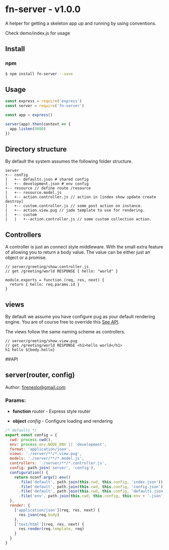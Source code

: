 
fn-server - v1.0.0
===
A helper for getting a skeleton app up and running by using conventions.

Check demo/index.js for usage
## Install
### npm
```bash
$ npm install fn-server --save
```
## Usage
```js
const express = require('express')
const server = require('fn-server')

const app = express()

server(app).then(context => {
  app.listen(8080)
})

```

## Directory structure
By default the system assumes the following folder structure.

```
server
+-- config
|   +-- defaults.json # shared config
|   +-- development.json # env config
+-- resource // define route /resource
|   +-- resource.model.js
|   +-- action.controller.js // action in [index show update create destroy]
|   +-- custom.controller.js // some post action on instance.
|   +-- action.view.pug // jade template to use for rendering.
|   +-- custom
|   |   +--action.controller.js // some custom collection action.
```

## Controllers
A controller is just an connect style middleware.
With the small extra feature of allowing you to return a body value.
The value can be either just an object or a promise.
```
// server/greeting/show.controller.js
// get /greeting/world RESPONSE { hello: "world" }

module.exports = function (req, res, next) {
  return { hello: req.params.id }
}
```

## views
By default we assume you have configure pug as your default rendering engine.
You are of course free to override this [See API](#API).

The views follow the same naming scheme as controllers.

```
// server/greeting/show.view.pug
// get /greeting/world RESPONSE <h1>hello world</h1>
h1 hello ${body.hello}
```

##API

## server(router, config)

Author: fireneslo@gmail.com

### Params:

* **function** *router* - Express style router

* **object** *config* - Configure loading and rendering

```js
/* defaults */
export const config = {
  cwd: process.cwd(),
  env: process.env.NODE_ENV || 'development',
  format: 'application/json',
  views: './server/**/*.view.pug',
  models: './server/**/*.model.js',
  controllers: './server/**/*.controller.js',
  config: path.join('server', 'config'),
  configuration() {
    return nconf.argv().env()
      .file('default', path.join(this.cwd, this.config, 'index.json'))
      .file('default', path.join(this.cwd, this.config, 'config.json'))
      .file('default', path.join(this.cwd, this.config, 'defaults.json'))
      .file('env', path.join(this.cwd, this.config, this.env + '.json'))
  },
  render: {
    ['application/json'](req, res, next) {
      res.json(req.body)
    },
    ['text/html'](req, res, next) {
      res.render(req.template, req)
    }
  }
}
```
